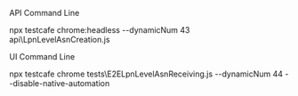API Command Line

npx testcafe chrome:headless --dynamicNum 43 api\LpnLevelAsnCreation.js

UI Command Line

npx testcafe chrome tests\E2ELpnLevelAsnReceiving.js --dynamicNum 44  --disable-native-automation 
